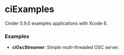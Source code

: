 # ciExamples
Cinder 0.9.0 examples applications with Xcode 6.
### Examples

- **ciOscStreamer**: Simple multi-threaded OSC server.
